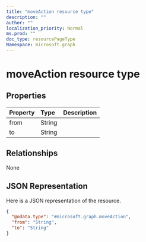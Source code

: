 ```yaml
---
title: "moveAction resource type"
description: ""
author: ""
localization_priority: Normal
ms.prod: ""
doc_type: resourcePageType
Namespace: microsoft.graph
---
```



# moveAction resource type



## Properties
|Property|Type|Description|
|:---|:---|:---|
|from|String||
|to|String||

## Relationships
None

## JSON Representation
Here is a JSON representation of the resource.
<!-- {
  "blockType": "resource",
  "@odata.type": "microsoft.graph.moveAction"
}
-->
``` json
{
  "@odata.type": "#microsoft.graph.moveAction",
  "from": "String",
  "to": "String"
}
```

